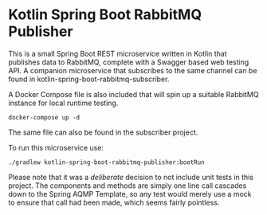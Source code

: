 # Kotlin Spring Boot RabbitMQ Publisher

This is a small Spring Boot REST microservice written in Kotlin that publishes data to RabbitMQ, complete
with a Swagger based web testing API. A companion microservice that subscribes to the same channel can be
found in kotlin-spring-boot-rabbitmq-subscriber.

A Docker Compose file is also included that will spin up a suitable RabbitMQ instance for local runtime testing.

    docker-compose up -d

The same file can also be found in the subscriber project.

To run this microservice use:

    ./gradlew kotlin-spring-boot-rabbitmq-publisher:bootRun

Please note that it was a _deliberate_ decision to not include unit tests in this project. The components and methods
are simply one line call cascades down to the Spring AQMP Template, so any test would merely use a mock to ensure that
call had been made, which seems fairly pointless.

